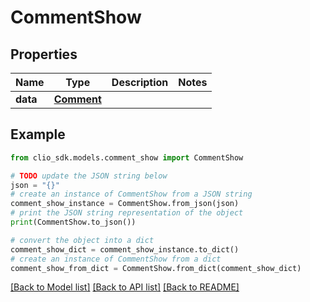 # CommentShow


## Properties

Name | Type | Description | Notes
------------ | ------------- | ------------- | -------------
**data** | [**Comment**](Comment.md) |  | 

## Example

```python
from clio_sdk.models.comment_show import CommentShow

# TODO update the JSON string below
json = "{}"
# create an instance of CommentShow from a JSON string
comment_show_instance = CommentShow.from_json(json)
# print the JSON string representation of the object
print(CommentShow.to_json())

# convert the object into a dict
comment_show_dict = comment_show_instance.to_dict()
# create an instance of CommentShow from a dict
comment_show_from_dict = CommentShow.from_dict(comment_show_dict)
```
[[Back to Model list]](../README.md#documentation-for-models) [[Back to API list]](../README.md#documentation-for-api-endpoints) [[Back to README]](../README.md)


